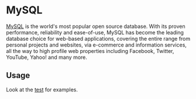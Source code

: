 # MySQL

[MySQL](https://www.mysql.com/)  is the world's most popular open source database. With its proven performance, reliability and ease-of-use, MySQL has become the leading database choice for web-based applications, covering the entire range from personal projects and websites, via e-commerce and information services, all the way to high profile web properties including Facebook, Twitter, YouTube, Yahoo! and many more.

## Usage

Look at the [test](./mysql-container.test.ts) for examples.
